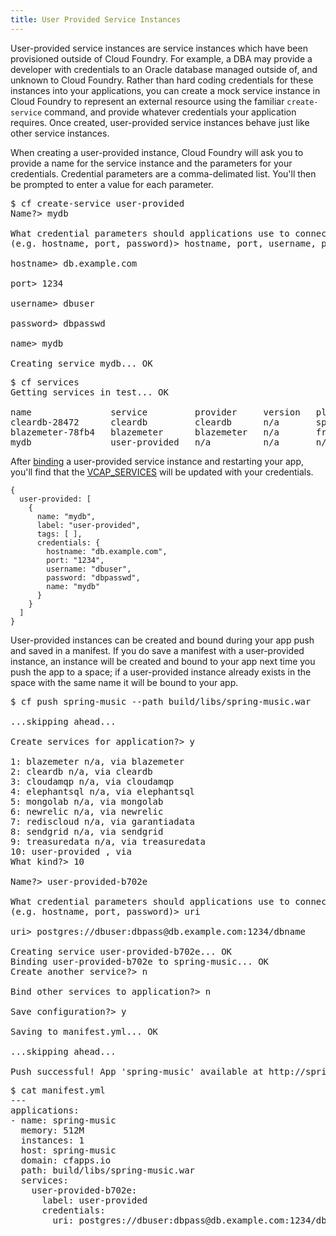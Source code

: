 ```yaml
---
title: User Provided Service Instances
---
```


User-provided service instances are service instances which have been provisioned outside of Cloud Foundry. For example, a DBA may provide a developer with credentials to an Oracle database managed outside of, and unknown to Cloud Foundry. Rather than hard coding credentials for these instances into your applications, you can create a mock service instance in Cloud Foundry to represent an external resource using the familiar `create-service` command, and provide whatever credentials your application requires. Once created, user-provided service instances behave just like other service instances.

When creating a user-provided instance, Cloud Foundry will ask you to provide a name for the service instance and the parameters for your credentials. Credential parameters are a comma-delimated list. You'll then be prompted to enter a value for each parameter. 

<pre class="terminal">
$ cf create-service user-provided
Name?> mydb

What credential parameters should applications use to connect to this service instance?
(e.g. hostname, port, password)> hostname, port, username, password, name     

hostname> db.example.com

port> 1234

username> dbuser

password> dbpasswd

name> mydb

Creating service mydb... OK
</pre>

<pre class="terminal">
$ cf services
Getting services in test... OK

name               service         provider     version   plan        bound apps     
cleardb-28472      cleardb         cleardb      n/a       spark       none           
blazemeter-78fb4   blazemeter      blazemeter   n/a       free-tier   none           
mydb               user-provided   n/a          n/a       n/a         none
</pre> 

After [binding](managing-services#bind) a user-provided service instance and restarting your app, you'll find that the [VCAP_SERVICES](../deploying-apps/environment-variable.html) will be updated with your credentials.

~~~
{
  user-provided: [
    {
      name: "mydb",
      label: "user-provided",
      tags: [ ],
      credentials: {
        hostname: "db.example.com",
        port: "1234",
        username: "dbuser",
        password: "dbpasswd",
        name: "mydb"
      }
    }
  ]
}
~~~

User-provided instances can be created and bound during your app push and saved in a manifest. If you do save a manifest with a user-provided instance, an instance will be created and bound to your app next time you push the app to a space; if a user-provided instance already exists in the space with the same name it will be bound to your app.

<pre class="terminal">
$ cf push spring-music --path build/libs/spring-music.war

...skipping ahead...

Create services for application?> y

1: blazemeter n/a, via blazemeter
2: cleardb n/a, via cleardb
3: cloudamqp n/a, via cloudamqp
4: elephantsql n/a, via elephantsql
5: mongolab n/a, via mongolab
6: newrelic n/a, via newrelic
7: rediscloud n/a, via garantiadata
8: sendgrid n/a, via sendgrid
9: treasuredata n/a, via treasuredata
10: user-provided , via 
What kind?> 10

Name?> user-provided-b702e

What credential parameters should applications use to connect to this service instance?
(e.g. hostname, port, password)> uri

uri> postgres://dbuser:dbpass@db.example.com:1234/dbname

Creating service user-provided-b702e... OK
Binding user-provided-b702e to spring-music... OK
Create another service?> n

Bind other services to application?> n

Save configuration?> y

Saving to manifest.yml... OK

...skipping ahead...

Push successful! App 'spring-music' available at http://spring-music.cfapps.io
</pre>

<pre class="terminal">
$ cat manifest.yml
---
applications:
- name: spring-music
  memory: 512M
  instances: 1
  host: spring-music
  domain: cfapps.io
  path: build/libs/spring-music.war
  services:
    user-provided-b702e:
      label: user-provided
      credentials:
        uri: postgres://dbuser:dbpass@db.example.com:1234/dbname

</pre>

